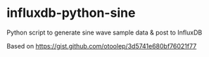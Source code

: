 # influxdb-python-sine
Python script to generate sine wave sample data &amp; post to InfluxDB

Based on https://gist.github.com/otoolep/3d5741e680bf76021f77

